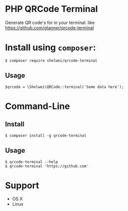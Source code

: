 # PHP QRCode Terminal

Generate QR code's for in your terminal. like https://github.com/gtanner/qrcode-terminal

# Install using `composer`:

    $ composer require shelwei/qrcode-terminal



## Usage

    $qrcode = \Shelwei\QRCode::terminal('Some data here');


# Command-Line
## Install

    $ composer install -g qrcode-terminal

## Usage

    $ qrcode-terminal --help
    $ qrcode-terminal 'https://github.com'

# Support

- OS X
- Linux


[basic-example-img]: https://raw.github.com/shelwei/qrcode-terminal/master/example/basic.png
